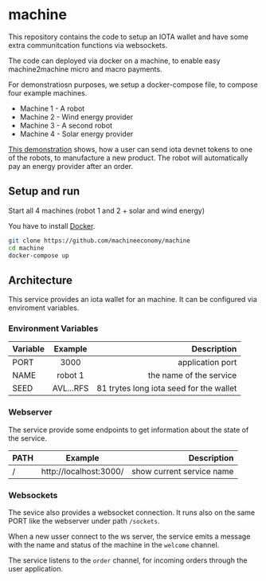 # machine
This repository contains the code to setup an IOTA wallet and have some extra communitcation functions via websockets. 

The code can deployed via docker on a machine, to enable easy machine2machine micro and macro payments. 

For demonstratiosn purposes, we setup a docker-compose file, to compose four example machines.

- Machine 1 - A robot
- Machine 2 - Wind energy provider
- Machine 3 - A second robot
- Machine 4 - Solar energy provider

[This demonstration](https://machineeconomy.github.io/m2m.akitablock.io/) shows, how a user can send iota devnet tokens to one of the robots, to manufacture a new product. The robot will automatically pay an energy provider after an order.

## Setup and run

Start all 4 machines (robot 1 and 2 + solar and wind energy)

You have to install [Docker](https://www.docker.com).

```bash
git clone https://github.com/machineeconomy/machine
cd machine
docker-compose up
```

## Architecture

This service provides an iota wallet for an machine. It can be configured via enviroment variables.

### Environment Variables

| Variable   |      Example      |  Description |
|----------|:-------------:|------:|
| PORT |    3000   |  application port |
| NAME |  robot 1 | the name of the service |
| SEED |    AVL...RFS   |  81 trytes long iota seed for the wallet |


### Webserver

The service provide some endpoints to get information about the state of the service.


| PATH   |      Example      |  Description |
|----------|:-------------:|------:|
| / |    http://localhost:3000/   | show current service name |


### Websockets

The sevice also provides a websocket connection. It runs also on the same PORT like the webserver under path `/sockets`.

When a new usser connect to the ws server, the service emits a message with the name and status of the machine in the `welcome` channel.

The service listens to the `order` channel, for incoming orders through the user application. 